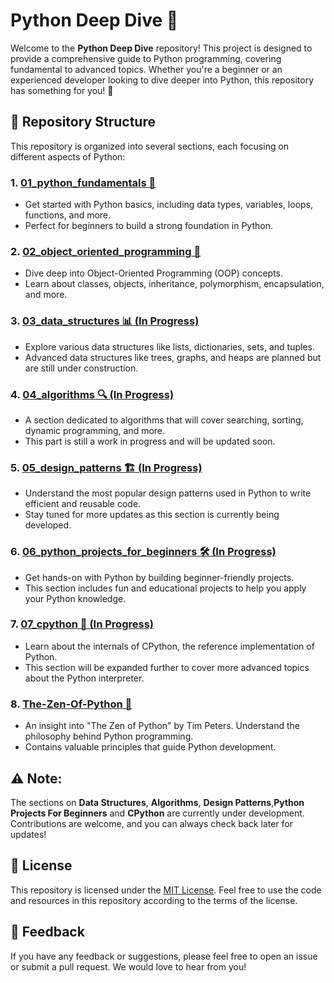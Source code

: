 # Python Deep Dive 🐍

Welcome to the **Python Deep Dive** repository! This project is designed to provide a comprehensive guide to Python programming, covering fundamental to advanced topics. Whether you're a beginner or an experienced developer looking to dive deeper into Python, this repository has something for you! 🚀

## 📂 Repository Structure

This repository is organized into several sections, each focusing on different aspects of Python:

### 1. [**01_python_fundamentals** 📝](https://github.com/HashimThePassionate/Python-Deep-Dive/tree/main/01_python_fundamentals)
   - Get started with Python basics, including data types, variables, loops, functions, and more.
   - Perfect for beginners to build a strong foundation in Python.

### 2. [**02_object_oriented_programming** 🧱](https://github.com/HashimThePassionate/Python-Deep-Dive/tree/main/02_object_oriented_programming)
   - Dive deep into Object-Oriented Programming (OOP) concepts.
   - Learn about classes, objects, inheritance, polymorphism, encapsulation, and more.

### 3. [**03_data_structures** 📊 (In Progress)](https://github.com/HashimThePassionate/Python-Deep-Dive/tree/main/03_data_structures)
   - Explore various data structures like lists, dictionaries, sets, and tuples.
   - Advanced data structures like trees, graphs, and heaps are planned but are still under construction.

### 4. [**04_algorithms** 🔍 (In Progress)](https://github.com/HashimThePassionate/Python-Deep-Dive/tree/main/04_algorithms)
   - A section dedicated to algorithms that will cover searching, sorting, dynamic programming, and more.
   - This part is still a work in progress and will be updated soon.

### 5. [**05_design_patterns** 🏗️ (In Progress)](https://github.com/HashimThePassionate/Python-Deep-Dive/tree/main/05_design_patterns)
   - Understand the most popular design patterns used in Python to write efficient and reusable code.
   - Stay tuned for more updates as this section is currently being developed.

### 6. [**06_python_projects_for_beginners** 🛠️ (In Progress)](https://github.com/HashimThePassionate/Python-Deep-Dive/tree/main/06_python_projects_for_beginners)
   - Get hands-on with Python by building beginner-friendly projects.
   - This section includes fun and educational projects to help you apply your Python knowledge.

### 7. [**07_cpython** 🔬 (In Progress)](https://github.com/HashimThePassionate/Python-Deep-Dive/tree/main/07_cpython)
   - Learn about the internals of CPython, the reference implementation of Python.
   - This section will be expanded further to cover more advanced topics about the Python interpreter.

### 8. [**The-Zen-Of-Python** 🧘](https://github.com/HashimThePassionate/Python-Deep-Dive/tree/main/The-Zen-Of-Python)
   - An insight into "The Zen of Python" by Tim Peters. Understand the philosophy behind Python programming.
   - Contains valuable principles that guide Python development.

## ⚠️ Note:
The sections on **Data Structures**, **Algorithms**, **Design Patterns**,**Python Projects For Beginners** and **CPython** are currently under development. Contributions are welcome, and you can always check back later for updates!

## 📜 License

This repository is licensed under the [MIT License](./LICENSE). Feel free to use the code and resources in this repository according to the terms of the license.

## 💬 Feedback

If you have any feedback or suggestions, please feel free to open an issue or submit a pull request. We would love to hear from you!
